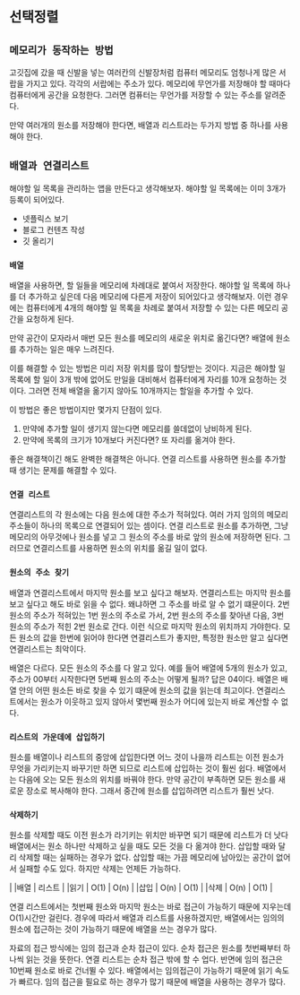 # `선택정렬`
## `메모리가 동작하는 방법`
고깃집에 갔을 때 신발을 넣는 여러칸의 신발장처럼 컴퓨터 메모리도 엄청나게 많은 서랍을 가지고 있다. 각각의 서랍에는 주소가 있다.
메모리에 무언가를 저장해야 할 때마다 컴퓨터에게 공간을 요청한다.
그러면 컴퓨터는 무언가를 저장할 수 있는 주소를 알려준다.

만약 여러개의 원소를 저장해야 한다면, 배열과 리스트라는 두가지 방법 중 하나를 사용해야 한다.

## `배열과 연결리스트`
해야할 일 목록을 관리하는 앱을 만든다고 생각해보자.
해야할 일 목록에는 이미 3개가 등록이 되어있다.
* 넷플릭스 보기
* 블로그 컨텐츠 작성
* 깃 올리기

### `배열`
배열을 사용하면, 할 일들을 메모리에 차례대로 붙여서 저장한다.
해야할 일 목록에 하나를 더 추가하고 싶은데 다음 메모리에 다른게 저장이 되어있다고 생각해보자.
이런 경우에는 컴퓨터에게 4개의 해야할 일 목록을 차례로 붙여서 저장할 수 있는 다른 메모리 공간을 요청하게 된다.

만약 공간이 모자라서 매번 모든 원소를 메모리의 새로운 위치로 옮긴다면? 배열에 원소를 추가하는 일은 매우 느려진다.

이를 해결할 수 있는 방법은 미리 저장 위치를 많이 할당받는 것이다.
지금은 해야할 일 목록에 할 일이 3개 밖에 없어도 만일을 대비해서 컴퓨터에게 자리를 10개 요청하는 것이다.
그러면 전체 배열을 옮기지 않아도 10개까지는 할일을 추가할 수 있다.

이 방법은 좋은 방법이지만 몇가지 단점이 있다.
1. 만약에 추가할 일이 생기지 않는다면 메모리를 쓸데없이 낭비하게 된다.
2. 만약에 목록의 크기가 10개보다 커진다면? 또 자리를 옮겨야 한다.

좋은 해결책이긴 해도 완벽한 해결책은 아니다.
연결 리스트를 사용하면 원소를 추가할 때 생기는 문제를 해결할 수 있다.

### `연결 리스트`
연결리스트의 각 원소에는 다음 원소에 대한 주소가 적혀있다.
여러 가지 임의의 메모리 주소들이 하나의 목록으로 연결되어 있는 셈이다.
연결 리스트로 원소를 추가하면, 그냥 메모리의 아무것에나 원소를 넣고 그 원소의 주소를 바로 앞의 원소에 저장하면 된다.
그러므로 연결리스트를 사용하면 원소의 위치를 옮길 일이 없다.

### `원소의 주소 찾기`
배열과 연결리스트에서 마지막 원소를 보고 싶다고 해보자.
연결리스트는 마지막 원소를 보고 싶다고 해도 바로 읽을 수 없다.
왜냐하면 그 주소를 바로 알 수 없기 떄문이다.
2번 원소의 주소가 적혀있는 1번 원소의 주소로 가서, 2번 원소의 주소를 찾아낸 다음, 3번 원소의 주소가 적힌 2번 원소로 간다.
이런 식으로 마지막 원소의 위치까지 가야한다. 
모든 원소의 값을 한번에 읽어야 한다면 연결리스트가 좋지만, 특정한 원소만 알고 싶다면 연결리스트는 최악이다.

배열은 다르다. 모든 원소의 주소를 다 알고 있다.
예를 들어 배열에 5개의 원소가 있고, 주소가 00부터 시작한다면 5번째 원소의 주소는 어떻게 될까?
답은 04이다. 
배열은 배열 안의 어떤 원소든 바로 찾을 수 있기 떄문에 원소의 값을 읽는데 최고이다.
연결리스트에서는 원소가 이웃하고 있지 않아서 몇번째 원소가 어디에 있는지 바로 계산할 수 없다.

### `리스트의 가운데에 삽입하기`
원소를 배열이나 리스트의 중앙에 삽입한다면 어느 것이 나을까
리스트는 이전 원소가 무엇을 가리키는지 바꾸기만 하면 되므로 리스트에 삽입하는 것이 훨씬 쉽다.
배열에서는 다음에 오는 모든 원소의 위치를 바꿔야 한다.
만약 공간이 부족하면 모든 원소를 새로운 장소로 복사해야 한다.
그래서 중간에 원소를 삽입하려면 리스트가 훨씬 낫다.

### `삭제하기`
원소를 삭제할 때도 이전 원소가 라기키는 위치만 바꾸면 되기 때문에 리스트가 더 낫다
배열에서는 원소 하나만 삭제하고 싶을 때도 모든 것을 다 옮겨야 한다.
삽입할 때와 달리 삭제할 때는 실패하는 경우가 없다.
삽입할 때는 가끔 메모리에 남아있는 공간이 없어서 실패할 수도 있다.
하지만 삭제는 언제든 가능하다.

|    |배열   | 리스트 |
|읽기 | O(1) | O(n) | 
|삽입 | O(n) | O(1) |
|삭제 | O(n) | O(1) |

연결 리스트에서는 첫번째 원소와 마지막 원소는 바로 접근이 가능하기 때문에 지우는데 O(1)시간만 걸린다.
경우에 따라서 배열과 리스트를 사용하겠지만, 배열에서는 임의의 원소에 접근하는 것이 가능하기 때문에 배열을 쓰는 경우가 많다.

자료의 접근 방식에는 임의 접근과 순차 접근이 있다.
순차 접근은 원소를 첫번째부터 하나씩 읽는 것을 뜻한다. 연결 리스트는 순차 접근 밖에 할 수 업다.
반면에 임의 접근은 10번째 원소로 바로 건너뛸 수 있다. 배열에서는 임의접근이 가능하기 때문에 읽기 속도가 빠르다.
임의 접근을 필요로 하는 경우가 많기 때문에 배열을 사용하는 경우가 많다.